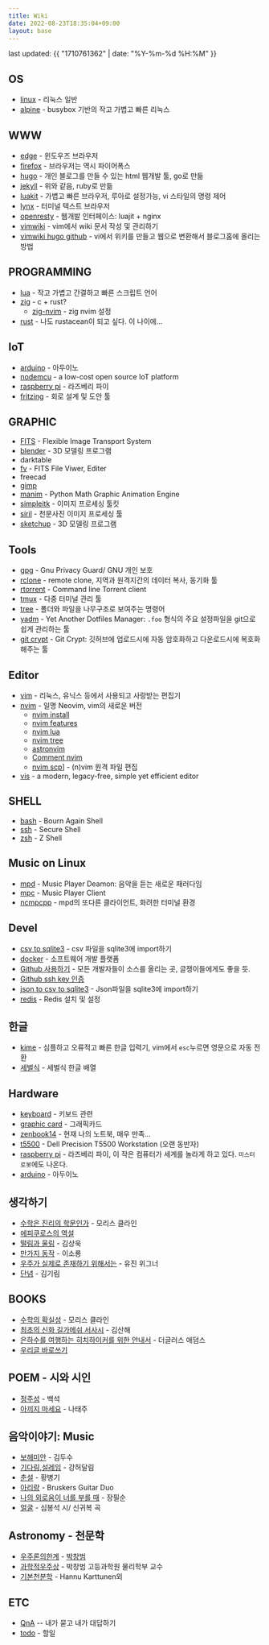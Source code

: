 ```yaml
---
title: Wiki
date: 2022-08-23T18:35:04+09:00
layout: base
---
```


last updated: {{ "1710761362" | date: "%Y-%m-%d %H:%M" }}

## OS
* [linux](linux) - 리눅스 일반
* [alpine](alpine) - busybox 기반의 작고 가볍고 빠른 리눅스

## WWW
* [edge](edge) - 윈도우즈 브라우저
* [firefox](firefox) - 브라우저는 역시 파이어폭스
* [hugo](hugo) - 개인 블로그를 만들 수 있는 html 웹개발 툴, go로 만듦
* [jekyll](jekyll) - 위와 같음, ruby로 만듦
* [luakit](luakit) - 가볍고 빠른 브라우저, 루아로 설정가능, vi 스타일의 명령 제어
* [lynx](lynx) - 터미널 텍스트 브라우저
* [openresty](openresty) - 웹개발 인터페이스: luajit + nginx
* [vimwiki](vimwiki) - vim에서 wiki 문서 작성 및 관리하기
* [vimwiki hugo github](vimwiki-hugo-github) - vi에서 위키를 만들고 웹으로 변환해서 블로그홈에 올리는 방법

## PROGRAMMING
* [lua](lua) - 작고 가볍고 간결하고 빠른 스크립트 언어
* [zig](zig) - c + rust?
    - [zig-nvim](zig-nvim) - zig nvim 설정
* [rust](rust) - 나도 rustacean이 되고 싶다. 이 나이에...

## IoT
* [arduino](arduino) - 아두이노
* [nodemcu](nodemcu) - a low-cost open source IoT platform
* [raspberry pi](raspberry-pi) - 라즈베리 파이
* [fritzing](fritzing) - 회로 설계 및 도안 툴
 
## GRAPHIC
* [FITS](fits) - Flexible Image Transport System
* [blender](blender) - 3D 모델링 프로그램
* darktable
* [fv](fv) - FITS File Viwer, Editer
* freecad
* [gimp](gimp)
* [manim](manim) - Python Math Graphic Animation Engine
* [simpleitk](simpleitk) - 이미지 프로세싱 툴킷
* [siril](siril) - 천문사진 이미지 프로세싱 툴
* [sketchup](sketchup) - 3D 모델링 프로그램

## Tools
* [gpg](gpg) - Gnu Privacy Guard/ GNU 개인 보호
* [rclone](rclone) - remote clone, 지역과 원격지간의 데이터 복사, 동기화 툴
* [rtorrent](rtorrent) - Command line Torrent client
* [tmux](tmux) - 다중 터미널 관리 툴
* [tree](tree) - 폴더와 파일을 나무구조로 보여주는 명령어
* [yadm](yadm) - Yet Another Dotfiles Manager: `.foo` 형식의 주요 설정파일을 git으로 쉽게 관리하는 툴
* [git crypt](git-crypt) - Git Crypt: 깃허브에 업로드시에 자동 암호화하고 다운로드시에 복호화해주는 툴

## Editor
* [vim](vim) - 리눅스, 유닉스 등에서 사용되고 사랑받는 편집기
* [nvim](nvim) - 일명 Neovim, vim의 새로운 버전
  - [nvim install](nvim-install)
  - [nvim features](nvim-features)
  - [nvim lua](nvim-lua)
  - [nvim tree](nvim-tree)
  - [astronvim](astronvim)
  - [Comment nvim](Comment.nvim)
  - [nvim scp](nvim-scp)] - (n)vim 원격 파일 편집
* [vis](vis) - a modern, legacy-free, simple yet efficient editor

## SHELL
* [bash](bash) - Bourn Again Shell
* [ssh](ssh) - Secure Shell
* [zsh](zsh) - Z Shell

## Music on Linux
* [mpd](mpd) - Music Player Deamon: 음악을 듣는 새로운 패러다임
* [mpc](mpc) - Music Player Client
* [ncmpcpp](ncmpcpp) - mpd의 또다른 클라이언트, 화려한 터미널 환경

## Devel
* [csv to sqlite3](csv-to-sqlite3) - csv 파일을 sqlite3에 import하기
* [docker](docker) - 소프트웨어 개발 플랫폼
* [Github 사용하기](github-사용하기) - 모든 개발자들이 소스를 올리는 곳, 글쟁이들에게도 좋을 듯.
* [Github ssh key 인증](github-ssh-key-인증) 
* [json to csv to sqlite3](json-to-csv-to-sqlite3) - Json파일을 sqlite3에 import하기
* [redis](redis) - Redis 설치 및 설정

## 한글
* [kime](kime) - 심플하고 오류적고 빠른 한글 입력기, vim에서 `esc`누르면 영문으로 자동 전환
* [세벌식](세벌식) - 세벌식 한글 배열

## Hardware
* [keyboard](keyboard) - 키보드 관련
* [graphic card](graphic-card) - 그래픽카드
* [zenbook14](zenbook14) - 현재 나의 노트북, 매우 만족...
* [t5500](t5500) - Dell Precision T5500 Workstation (오랜 동반자)
* [raspberry pi](raspberry-pi) - 라즈베리 파이, 이 작은 컴퓨터가 세계를 놀라게 하고 있다. `미스터 로봇`에도 나온다.
* [arduino](arduino) - 아두이노

## 생각하기
* [수학은 진리의 학문인가](수학은-진리의-학문인가) - 모리스 클라인
* [에피쿠로스의 역설](에피쿠로스의-역설)
* [떨림과 울림](떨림과-울림) - 김상욱
* [만가지 동작](만가지-동작) - 이소룡
* [우주가 실제로 존재하기 위해서는](우주가-실제로-존재하기-위해서는) - 유진 위그너
* [단념](단념) - 김기림

## BOOKS
* [수학의 확실성](수학의-확실성) - 모리스 클라인
* [최초의 신화 길가메쉬 서사시](길가메쉬-서사시) - 김산해
* [은하수를 여행하는 히치하이커를 위한 안내서](은하수를-여행하는-히치하이커를-위한-안내서) - 더글러스 애덤스
* [우리글 바로쓰기](우리글-바로쓰기)
  
## POEM - 시와 시인
* [정주성](정주성) - 백석
* [아끼지 마세요](아끼지-마세요) - 나태주

## 음악이야기: Music
* [보헤미안](보헤미안) - 김두수
* [기다림,설레임](기다림설레임) - 강허달림
* [춘설](춘설) - 황병기
* [아리랑](아리랑) - Bruskers Guitar Duo
* [나의 외로움이 너를 부를 때](나의-외로움이-너를-부를때) - 장필순
* [얼굴](얼굴) - 심봉석 시/ 신귀복 곡

## Astronomy - 천문학
* [우주론의한계](우주론의한계) - [박창범](박창범)
* [과학적우주상](과학적우주상) - 박창범 고등과학원 물리학부 교수
* [기본천분학](기본천분학) - Hannu Karttunen외

## ETC
* [QnA](qna) -- 내가 묻고 내가 대답하기
* [todo](todo) - 할일
